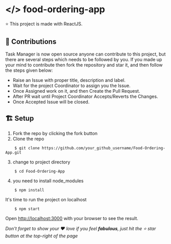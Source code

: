 # </> food-ordering-app
⭐ This project is made with ReactJS. <br>

## 🤝 Contributions
Task Manager is now open source anyone can contribute to this project, but there are several steps which needs to be followed by you. If you made up your mind to contribute then fork the repository and star it, and then follow the steps given below:  
- Raise an Issue with proper title, description and label.
- Wait for the project Coordinator to assign you the Issue.
- Once Assigned work on it, and then Create the Pull Request.
- After PR wait until Project Coordinator Accepts/Reverts the Changes.
- Once Accepted Issue will be closed.

## 🏗 Setup 
1. Fork the repo by clicking the fork button
2. Clone the repo
```
    $ git clone https://github.com/your_github_username/Food-Ordering-App.git
```
3. change to project directory
```
    $ cd Food-Ordering-App
```
4. you need to install node_modules
```
    $ npm install
```
It's time to run the project on localhost
```
    $ npm start
```
Open [http://localhost:3000](http://localhost:3000) with your browser to see the result.


_Don't forget to show your ❤ love if you feel __fabulous__, just hit the ⭐ star button at the top-right of the page_
